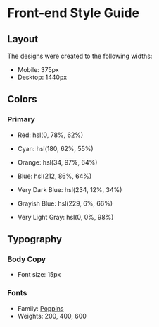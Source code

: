 # Front-end Style Guide

## Layout

The designs were created to the following widths:

- Mobile: 375px
- Desktop: 1440px

## Colors

### Primary

- Red: hsl(0, 78%, 62%)
- Cyan: hsl(180, 62%, 55%)
- Orange: hsl(34, 97%, 64%)
- Blue: hsl(212, 86%, 64%)

- Very Dark Blue: hsl(234, 12%, 34%)
- Grayish Blue: hsl(229, 6%, 66%)
- Very Light Gray: hsl(0, 0%, 98%)

## Typography

### Body Copy

- Font size: 15px

### Fonts

- Family: [Poppins](https://fonts.google.com/specimen/Poppins)
- Weights: 200, 400, 600
